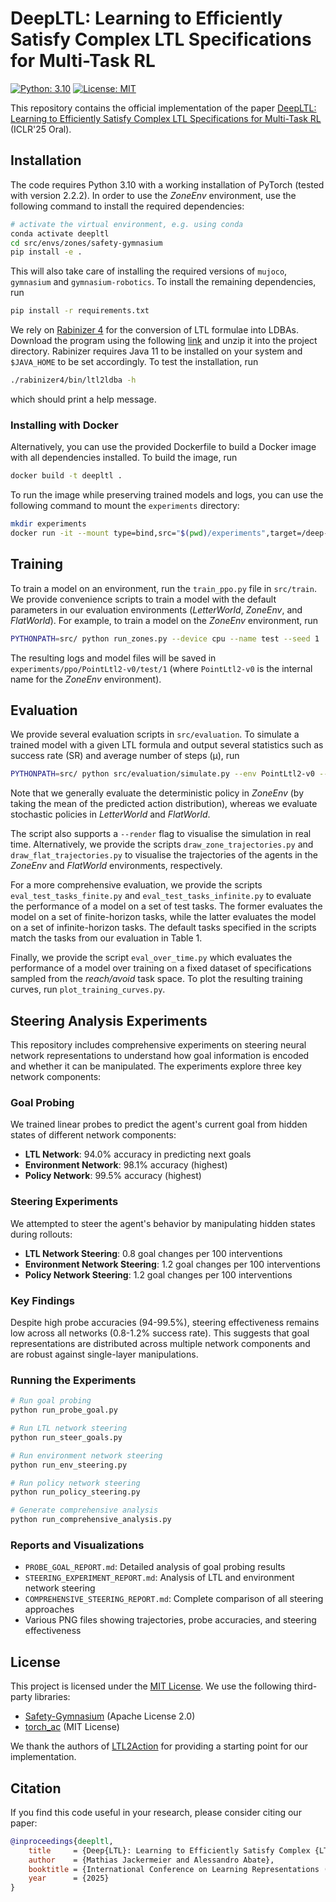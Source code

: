 # DeepLTL: Learning to Efficiently Satisfy Complex LTL Specifications for Multi-Task RL

[![Python: 3.10](https://img.shields.io/badge/Python-3.10-blue.svg)](https://www.python.org/downloads/release/python-3100/)
[![License: MIT](https://img.shields.io/badge/License-MIT-yellow.svg)](https://opensource.org/licenses/MIT)

This repository contains the official implementation of the paper [DeepLTL: Learning to Efficiently Satisfy Complex LTL Specifications for Multi-Task RL](https://openreview.net/pdf?id=9pW2J49flQ) (ICLR'25 Oral).

## Installation
The code requires Python 3.10 with a working installation of PyTorch (tested with version 2.2.2). In order to use the _ZoneEnv_ environment, use the following command to install the required dependencies:
```bash
# activate the virtual environment, e.g. using conda
conda activate deepltl
cd src/envs/zones/safety-gymnasium
pip install -e .
```
This will also take care of installing the required versions of `mujoco`, `gymnasium` and `gymnasium-robotics`. To install the remaining dependencies, run
```bash
pip install -r requirements.txt
```
We rely on [Rabinizer 4](https://www7.in.tum.de/~kretinsk/rabinizer4.html) for the conversion of LTL formulae into LDBAs. Download the program using the following [link](https://www7.in.tum.de/~kretinsk/rabinizer4.zip) and unzip it into the project directory. Rabinizer requires Java 11 to be installed on your system and `$JAVA_HOME` to be set accordingly. To test the installation, run
```bash
./rabinizer4/bin/ltl2ldba -h
```
which should print a help message.

### Installing with Docker
Alternatively, you can use the provided Dockerfile to build a Docker image with all dependencies installed. To build the image, run
```bash
docker build -t deepltl .
```
To run the image while preserving trained models and logs, you can use the following command to mount the `experiments` directory:
```bash
mkdir experiments
docker run -it --mount type=bind,src="$(pwd)/experiments",target=/deep-ltl/experiments deepltl
```

## Training

To train a model on an environment, run the `train_ppo.py` file in `src/train`. We provide convenience scripts to train a model with the default parameters in our evaluation environments (_LetterWorld_, _ZoneEnv_, and _FlatWorld_). For example, to train a model on the _ZoneEnv_ environment, run
```bash
PYTHONPATH=src/ python run_zones.py --device cpu --name test --seed 1
```
The resulting logs and model files will be saved in `experiments/ppo/PointLtl2-v0/test/1` (where `PointLtl2-v0` is the internal name for the _ZoneEnv_ environment).

## Evaluation

We provide several evaluation scripts in `src/evaluation`. To simulate a trained model with a given LTL formula and output several statistics such as success rate (SR) and average number of steps (μ), run
```bash
PYTHONPATH=src/ python src/evaluation/simulate.py --env PointLtl2-v0 --exp test --seed 1 --formula '(!blue U green) & F yellow' --finite --deterministic
```

Note that we generally evaluate the deterministic policy in _ZoneEnv_ (by taking the mean of the predicted action distribution), whereas we evaluate stochastic policies in _LetterWorld_ and _FlatWorld_.

The script also supports a `--render` flag to visualise the simulation in real time. Alternatively, we provide the scripts `draw_zone_trajectories.py` and `draw_flat_trajectories.py` to visualise the trajectories of the agents in the _ZoneEnv_ and _FlatWorld_ environments, respectively.

For a more comprehensive evaluation, we provide the scripts `eval_test_tasks_finite.py` and `eval_test_tasks_infinite.py` to evaluate the performance of a model on a set of test tasks. The former evaluates the model on a set of finite-horizon tasks, while the latter evaluates the model on a set of infinite-horizon tasks. The default tasks specified in the scripts match the tasks from our evaluation in Table 1.

Finally, we provide the script `eval_over_time.py` which evaluates the performance of a model over training on a fixed dataset of specifications sampled from the _reach/avoid_ task space. To plot the resulting training curves, run `plot_training_curves.py`.

## Steering Analysis Experiments

This repository includes comprehensive experiments on steering neural network representations to understand how goal information is encoded and whether it can be manipulated. The experiments explore three key network components:

### Goal Probing
We trained linear probes to predict the agent's current goal from hidden states of different network components:
- **LTL Network**: 94.0% accuracy in predicting next goals
- **Environment Network**: 98.1% accuracy (highest)
- **Policy Network**: 99.5% accuracy (highest)

### Steering Experiments
We attempted to steer the agent's behavior by manipulating hidden states during rollouts:
- **LTL Network Steering**: 0.8 goal changes per 100 interventions
- **Environment Network Steering**: 1.2 goal changes per 100 interventions
- **Policy Network Steering**: 1.2 goal changes per 100 interventions

### Key Findings
Despite high probe accuracies (94-99.5%), steering effectiveness remains low across all networks (0.8-1.2% success rate). This suggests that goal representations are distributed across multiple network components and are robust against single-layer manipulations.

### Running the Experiments
```bash
# Run goal probing
python run_probe_goal.py

# Run LTL network steering
python run_steer_goals.py

# Run environment network steering  
python run_env_steering.py

# Run policy network steering
python run_policy_steering.py

# Generate comprehensive analysis
python run_comprehensive_analysis.py
```

### Reports and Visualizations
- `PROBE_GOAL_REPORT.md`: Detailed analysis of goal probing results
- `STEERING_EXPERIMENT_REPORT.md`: Analysis of LTL and environment network steering
- `COMPREHENSIVE_STEERING_REPORT.md`: Complete comparison of all steering approaches
- Various PNG files showing trajectories, probe accuracies, and steering effectiveness

## License
This project is licensed under the [MIT License](LICENSE). We use the following third-party libraries:
- [Safety-Gymnasium](https://github.com/PKU-Alignment/safety-gymnasium) (Apache License 2.0)
- [torch_ac](https://github.com/lcswillems/torch-ac) (MIT License)

We thank the authors of [LTL2Action](https://github.com/LTL2Action/LTL2Action) for providing a starting point for our implementation.

## Citation
If you find this code useful in your research, please consider citing our paper:
```bibtex
@inproceedings{deepltl,
    title     = {Deep{LTL}: Learning to Efficiently Satisfy Complex {LTL} Specifications for Multi-Task {RL}},
    author    = {Mathias Jackermeier and Alessandro Abate},
    booktitle = {International Conference on Learning Representations ({ICLR})},
    year      = {2025}
}
```
